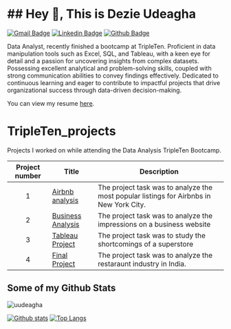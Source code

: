 # ## Hey 👋, This is Dezie Udeagha
[![Gmail Badge](https://img.shields.io/badge/-optic.udi@gmail.com-c14438?style=flat&logo=Gmail&logoColor=white&link=mailto:optic.udi@gmail.com)](mailto:optic.udi@gmail.com) 
[![Linkedin Badge](https://img.shields.io/badge/-dezieudeagha-8a54b11b0-0072b1?style=flat&logo=Linkedin&logoColor=white&link=https://www.linkedin.com/in/dezieudeagha-8a54b11b0/)](https://www.linkedin.com/in/dezieudeagha-8a54b11b0/) [![Github Badge](https://img.shields.io/badge/-uudeagha-grey?style=flat&logo=github&logoColor=white&link=https://github.com/uudeagha/)](https://www.github.com/uudeagha/) <p align='left'>Data Analyst, recently finished a bootcamp at TripleTen. Proficient in data manipulation tools such as Excel,
SQL, and Tableau, with a keen eye for detail and a passion for uncovering insights from complex datasets. Possessing
excellent analytical and problem-solving skills, coupled with strong communication abilities to convey findings
effectively. Dedicated to continuous learning and eager to contribute to impactful projects that drive organizational
success through data-driven decision-making.</p><p align='left'> You can view my resume [here](https://drive.google.com/file/d/15NoKlmdoKI90MlNmGQ3sP_EZSSy2GITQ/view?usp=sharing).

# TripleTen_projects
Projects I worked on while attending the Data Analysis TripleTen Bootcamp.


| Project number | Title | Description |
| :-----------: | ----------- |----------- |
| 1 | [Airbnb analysis](https://docs.google.com/spreadsheets/d/1xoHEpUvTjETwyBzwEz0T8I99WeLOk-gqqYnEG1Ci6Dw/edit?gid=1864153476#gid=1864153476)| The project task was to analyze the most popular listings for Airbnbs in New York City. |
| 2 | [Business Analysis](https://docs.google.com/spreadsheets/d/1notvzQ3Un8JybRfjdNo5Y7MtvHcDOuF3udOJZqnVTZs/edit?gid=851372596#gid=851372596)| The project task was to analyze the impressions on a business website |
| 3 | [Tableau Project](https://public.tableau.com/app/profile/dezie.udeagha/viz/TabProjectUUv3/Task1) | The project task was to study the shortcomings of a superstore |
| 4 | [Final Project](https://public.tableau.com/app/profile/dezie.udeagha/viz/ZomatoRestaurantAnalysis_17236471084180/Dashboard2) | The project task was to analyze the restaraunt industry in India. |

## Some of my Github Stats
<p align=left> <img src=https://komarev.com/ghpvc/?username=uudeagha alt=uudeagha /> </p>

[![Github stats](https://github-readme-stats.vercel.app/api?username=uudeagha&show_icons=true&include_all_commits=true)](https://github.com/uudeagha/github-readme-stats)
[![Top Langs](https://github-readme-stats.vercel.app/api/top-langs/?username=uudeagha&layout=compact)](https://github.com/uudeagha/github-readme-stats)
